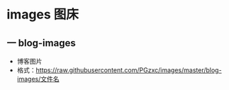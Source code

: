 # images 图床

## 一 blog-images
* 博客图片
* 格式：https://raw.githubusercontent.com/PGzxc/images/master/blog-images/文件名
